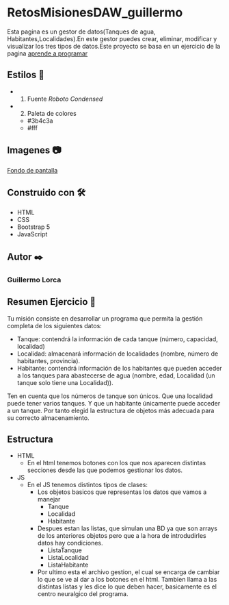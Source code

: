 # RetosMisionesDAW_guillermo
Esta pagina es un gestor de datos(Tanques de agua, Habitantes,Localidades).En este gestor puedes crear, eliminar, modificar y visualizar los tres tipos de datos.Este proyecto se basa en un ejercicio de la pagina [aprende a programar](https://aprendeaprogramar.org/moodle/)
## Estilos 🎨 
* 1. Fuente *Roboto Condensed*
* 2. Paleta de colores 
  * #3b4c3a
  * #fff
## Imagenes 📷
[Fondo de pantalla](pueba/kenia.jpg)
## Construido con 🛠️
* HTML
* CSS
* Bootstrap 5
* JavaScript
## Autor ✒️
### **Guillermo Lorca**
## Resumen Ejercicio 📃
Tu misión consiste en desarrollar un programa que permita la gestión completa de los siguientes datos:
- Tanque: contendrá la información de cada tanque (número, capacidad, localidad)
- Localidad: almacenará información de localidades (nombre, número de habitantes, provincia).
- Habitante: contendrá información de los habitantes que pueden acceder a los tanques para abastecerse de agua 
(nombre, edad, Localidad (un tanque solo tiene una Localidad)). 

Ten en cuenta que los números de tanque son únicos. 
Que una localidad puede tener varios tanques. 
Y que un habitante únicamente puede acceder a un tanque. 
Por tanto elegid la estructura de objetos más adecuada para su correcto almacenamiento.
## Estructura 
* HTML
  * En el html tenemos botones con los que nos aparecen distintas secciones desde las que podemos gestionar los datos.
* JS
  * En el JS tenemos distintos tipos de clases:
    * Los objetos basicos que representas los datos que vamos a manejar 
      * Tanque
      * Localidad
      * Habitante
    * Despues estan las listas, que simulan una BD ya que son arrays de los anteriores objetos pero que a la hora de introdudirles datos hay condiciones.
      * ListaTanque
      * ListaLocalidad
      * ListaHabitante
    * Por ultimo esta el archivo gestion, el cual se encarga de cambiar lo que se ve al dar a los botones en el html. Tambien llama a las distintas listas y               les dice lo que deben hacer, basicamente es el centro neuralgico del programa.
    
